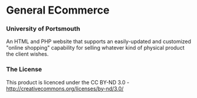 General ECommerce
=================

### University of Portsmouth

An HTML and PHP website that supports an easily-updated and customized "online shopping" capability for selling whatever kind of physical product the client wishes.

### The License

This product is licenced under the CC BY-ND 3.0 - http://creativecommons.org/licenses/by-nd/3.0/